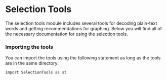 # Selection Tools
The selection tools module includes several tools for decoding plain-text words and getting recommendations for graphing. Below you will find all of the necessary documentation for using the selection tools.

### Importing the tools
You can import the tools using the following statement as long as the tools are in the same directory:
```
import SelectionTools as st
```

### 
